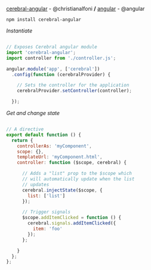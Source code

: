 [cerebral-angular](https://github.com/christianalfoni/cerebral-angular) - @christianalfoni **/** [angular](https://github.com/angular/angular) - @angular

`npm install cerebral-angular`

*Instantiate*
```javascript

// Exposes Cerebral angular module
import 'cerebral-angular';
import controller from './controller.js';

angular.module('app', ['cerebral'])
  .config(function (cerebralProvider) {

    // Sets the controller for the application
    cerebralProvider.setController(controller);

  });
```

*Get and change state*
```javascript

// A directive
export default function () {
  return {
    controllerAs: 'myComponent',
    scope: {},
    templateUrl: 'myComponent.html',
    controller: function ($scope, cerebral) {

      // Adds a "list" prop to the $scope which
      // will automatically update when the list
      // updates
      cerebral.injectState($scope, {
        list: ['list']
      });

      // Trigger signals
      $scope.addItemClicked = function () {
        cerebral.signals.addItemClicked({
          item: 'foo'
        });
      };

    }
  };
};
```
